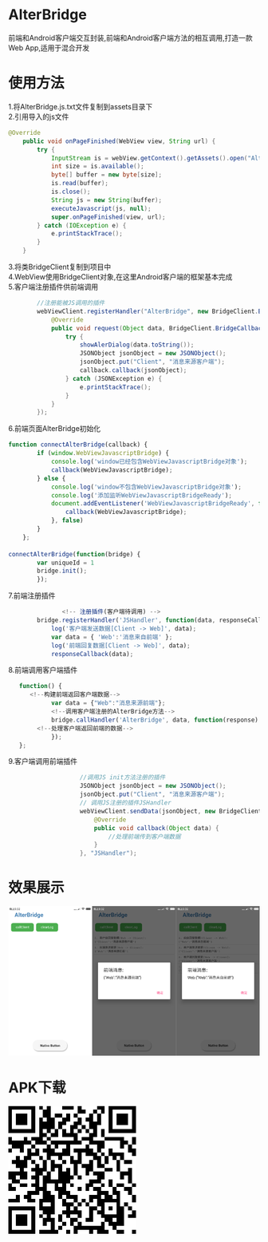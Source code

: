 # AlterBridge
前端和Android客户端交互封装,前端和Android客户端方法的相互调用,打造一款Web App,适用于混合开发

# 使用方法
1.将AlterBridge.js.txt文件复制到assets目录下  
2.引用导入的js文件  
```Java
@Override
    public void onPageFinished(WebView view, String url) {
        try {
            InputStream is = webView.getContext().getAssets().open("AlterBridge.js.txt");
            int size = is.available();
            byte[] buffer = new byte[size];
            is.read(buffer);
            is.close();
            String js = new String(buffer);
            executeJavascript(js, null);
            super.onPageFinished(view, url);
        } catch (IOException e) {
            e.printStackTrace();
        }
    }
```
3.将类BridgeClient复制到项目中  
4.WebView使用BridgeClient对象,在这里Android客户端的框架基本完成  
5.客户端注册插件供前端调用  
```Java
        //注册能被JS调用的插件
        webViewClient.registerHandler("AlterBridge", new BridgeClient.BridgeHandler() {
            @Override
            public void request(Object data, BridgeClient.BridgeCallback callback) {
                try {
                    showAlerDialog(data.toString());
                    JSONObject jsonObject = new JSONObject();
                    jsonObject.put("Client", "消息来源客户端");
                    callback.callback(jsonObject);
                } catch (JSONException e) {
                    e.printStackTrace();
                }
            }
        });
```
6.前端页面AlterBridge初始化  
```javascript
function connectAlterBridge(callback) {
		if (window.WebViewJavascriptBridge) {
		    console.log('window已经包含WebViewJavascriptBridge对象');
			callback(WebViewJavascriptBridge);
		} else {
		    console.log('window不包含WebViewJavascriptBridge对象');
		    console.log('添加监听WebViewJavascriptBridgeReady');
			document.addEventListener('WebViewJavascriptBridgeReady', function() {
				callback(WebViewJavascriptBridge);
			}, false)
		}
	};
  
connectAlterBridge(function(bridge) {
		var uniqueId = 1
		bridge.init();
		});
```
7.前端注册插件  
```javascript
               <!-- 注册插件(客户端待调用) -->
		bridge.registerHandler('JSHandler', function(data, responseCallback) {
			log('客户端发送数据[Client -> Web]', data);
			var data = { 'Web':'消息来自前端' };
			log('前端回复数据[Client -> Web]', data);
			responseCallback(data);
```
 
8.前端调用客户端插件  
```javascript
   function() {
      <!--构建前端返回客户端数据-->
			var data = {"Web":"消息来源前端"};
			<!--调用客户端注册的AlterBridge方法-->
			bridge.callHandler('AlterBridge', data, function(response) {
        <!--处理客户端返回前端的数据-->
			});
   };
```
9.客户端调用前端插件  
```Java
                    //调用JS init方法注册的插件
                    JSONObject jsonObject = new JSONObject();
                    jsonObject.put("Client", "消息来源客户端");
                    // 调用JS注册的插件JSHandler
                    webViewClient.sendData(jsonObject, new BridgeClient.BridgeCallback() {
                        @Override
                        public void callback(Object data) {
                            //处理前端传到客户端数据
                        }
                    }, "JSHandler");
```
# 效果展示
![image](https://github.com/DanielZhanggc/AlterBridge/blob/master/show.png)

# APK下载
![image](https://github.com/DanielZhanggc/AlterBridge/blob/master/apk_download.png)
